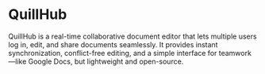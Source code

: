 # QuillHub

QuillHub is a real-time collaborative document editor that lets multiple users log in, edit, and share documents seamlessly. It provides instant synchronization, conflict-free editing, and a simple interface for teamwork—like Google Docs, but lightweight and open-source.

